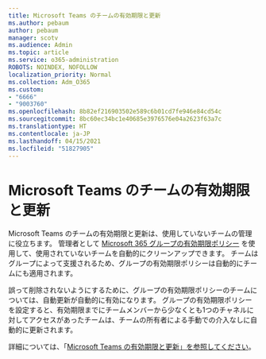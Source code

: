 ```yaml
---
title: Microsoft Teams のチームの有効期限と更新
ms.author: pebaum
author: pebaum
manager: scotv
ms.audience: Admin
ms.topic: article
ms.service: o365-administration
ROBOTS: NOINDEX, NOFOLLOW
localization_priority: Normal
ms.collection: Adm_O365
ms.custom:
- "6666"
- "9003760"
ms.openlocfilehash: 8b82ef216903502e589c6b01cd7fe946e84cd54c
ms.sourcegitcommit: 8bc60ec34bc1e40685e3976576e04a2623f63a7c
ms.translationtype: HT
ms.contentlocale: ja-JP
ms.lasthandoff: 04/15/2021
ms.locfileid: "51827905"
---
```

# <a name="team-expiration-and-renewal-in-microsoft-teams"></a>Microsoft Teams のチームの有効期限と更新

Microsoft Teams のチームの有効期限と更新は、使用していないチームの管理に役立ちます。 管理者として  [Microsoft 365 グループの有効期限ポリシー](https://docs.microsoft.com/microsoft-365/admin/create-groups/office-365-groups-expiration-policy)  を使用して、使用されていないチームを自動的にクリーンアップできます。 チームはグループによって支援されるため、グループの有効期限ポリシーは自動的にチームにも適用されます。

誤って削除されないようにするために、グループの有効期限ポリシーのチームについては、自動更新が自動的に有効になります。 グループの有効期限ポリシーを設定すると、有効期限までにチームメンバーから少なくとも1つのチャネルに対してアクセスがあったチームは、チームの所有者による手動での介入なしに自動的に更新されます。  

詳細については、「[Microsoft Teams の有効期限と更新」を参照してください](https://docs.microsoft.com/microsoftteams/team-expiration-renewal)。
